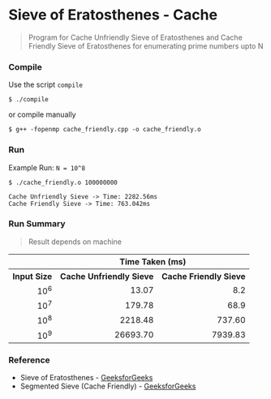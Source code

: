 # Sieve of Eratosthenes - Cache

> Program for Cache Unfriendly Sieve of Eratosthenes and Cache Friendly Sieve of Eratosthenes for enumerating prime numbers upto N

### Compile

Use the script `compile`
```
$ ./compile
```

or compile manually
```
$ g++ -fopenmp cache_friendly.cpp -o cache_friendly.o
```

### Run
Example Run: `N = 10^8`

```
$ ./cache_friendly.o 100000000

Cache Unfriendly Sieve -> Time: 2282.56ms
Cache Friendly Sieve -> Time: 763.042ms
```

### Run Summary
> Result depends on machine

<table>
  <tr>
    <th></th>
    <th colspan="2"><center>Time Taken (ms)</center></th>
  </tr>
  <tr>
    <th>Input Size</th>
    <th><center>Cache Unfriendly Sieve</center></th>
    <th><center>Cache Friendly Sieve</center></th>
  </tr>

  <tr align="right">
    <td>10<sup>6</sup></td>
    <td>13.07</td>
    <td>8.2</td>
  </tr>

  <tr align="right">
    <td>10<sup>7</sup></td>
    <td>179.78</td>
    <td>68.9</td>
  </tr>

  <tr align="right">
    <td>10<sup>8</sup></td>
    <td>2218.48</td>
    <td>737.60</td>
  </tr>

  <tr align="right">
    <td>10<sup>9</sup></td>
    <td>26693.70</td>
    <td>7939.83</td>
  </tr>

</table>

### Reference
* Sieve of Eratosthenes - [GeeksforGeeks](http://www.geeksforgeeks.org/sieve-of-eratosthenes/)
* Segmented Sieve (Cache Friendly) - [GeeksforGeeks](http://www.geeksforgeeks.org/segmented-sieve/)
